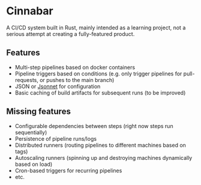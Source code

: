 # Cinnabar

A CI/CD system built in Rust, mainly intended as a learning project, not a serious attempt at creating a fully-featured product.

## Features

- Multi-step pipelines based on docker containers
- Pipeline triggers based on conditions (e.g. only trigger pipelines for pull-requests, or pushes to the main branch)
- JSON or [Jsonnet](https://jsonnet.org/) for configuration
- Basic caching of build artifacts for subsequent runs (to be improved)

## Missing features

- Configurable dependencies between steps (right now steps run sequentially)
- Persistence of pipeline runs/logs
- Distributed runners (routing pipelines to different machines based on tags)
- Autoscaling runners (spinning up and destroying machines dynamically based on load)
- Cron-based triggers for recurring pipelines
- etc.
